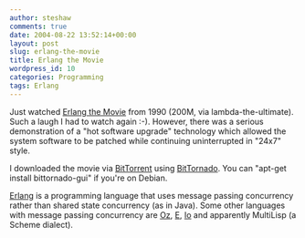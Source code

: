 ```yaml
---
author: steshaw
comments: true
date: 2004-08-22 13:52:14+00:00
layout: post
slug: erlang-the-movie
title: Erlang the Movie
wordpress_id: 10
categories: Programming
tags: Erlang
---
```


Just watched [Erlang the Movie](http://lambda-the-ultimate.org/node/view/197) from 1990 (200M, via lambda-the-ultimate). Such a laugh I had to watch again :-). However, there was a serious demonstration of a "hot software upgrade" technology which allowed the system software to be patched while continuing uninterrupted in "24x7" style.

I downloaded the movie via [BitTorrent](http://bitconjurer.org/BitTorrent/) using [BitTornado](http://bittornado.com/). You can "apt-get install bittornado-gui" if you're on Debian.

[Erlang](http://erlang.org) is a programming language that uses message passing concurrency rather than shared state concurrency (as in Java). Some other languages with message passing concurrency are [Oz](http://mozart-oz.org/), [E](http://erights.org), [Io](http://www.iolanguage.com/) and apparently MultiLisp[](http://mozart-oz.org) (a Scheme dialect).
